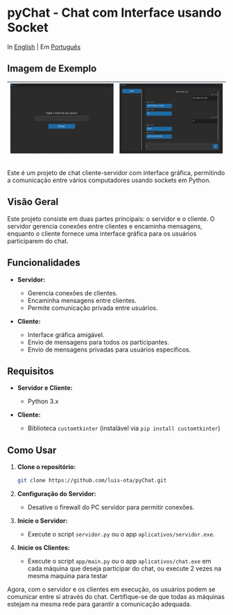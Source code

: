 # pyChat - Chat com Interface usando Socket

In [English](README.md) | Em [Português](README_PTBR.md)

## Imagem de Exemplo

| ![img](img/entrar.png) | ![img](img/chat.png) |
|------------------------|----------------------|

##

Este é um projeto de chat cliente-servidor com interface gráfica, permitindo a comunicação entre vários computadores usando sockets em Python.

## Visão Geral

Este projeto consiste em duas partes principais: o servidor e o cliente. O servidor gerencia conexões entre clientes e encaminha mensagens, enquanto o cliente fornece uma interface gráfica para os usuários participarem do chat.

## Funcionalidades

- **Servidor:**
  - Gerencia conexões de clientes.
  - Encaminha mensagens entre clientes.
  - Permite comunicação privada entre usuários.

- **Cliente:**
  - Interface gráfica amigável.
  - Envio de mensagens para todos os participantes.
  - Envio de mensagens privadas para usuários específicos.

## Requisitos

- **Servidor e Cliente:**
  - Python 3.x

- **Cliente:**
  - Biblioteca `customtkinter` (instalável via `pip install customtkinter`)

## Como Usar

1. **Clone o repositório:**

   ```bash
   git clone https://github.com/luis-ota/pyChat.git

   ```

2. **Configuração do Servidor:**
   - Desative o firewall do PC servidor para permitir conexões.

3. **Inicie o Servidor:**
   - Execute o script `servidor.py` ou o app `aplicativos/servidor.exe`.

4. **Inicie os Clientes:**
   - Execute o script `app/main.py` ou o app `aplicativos/chat.exe` em cada máquina que deseja participar do chat, ou execute 2 vezes na mesma maquina para testar

Agora, com o servidor e os clientes em execução, os usuários podem se comunicar entre si através do chat. Certifique-se de que todas as máquinas estejam na mesma rede para garantir a comunicação adequada.
  
